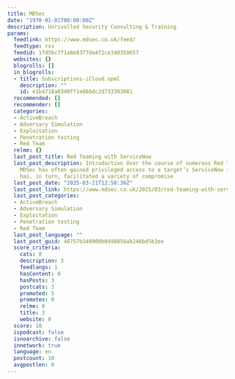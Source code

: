 ```yaml
---
title: MDSec
date: "1970-01-01T00:00:00Z"
description: Unrivalled Security Consulting & Training
params:
  feedlink: https://www.mdsec.co.uk/feed/
  feedtype: rss
  feedid: 1fd5bc7f1a8e8377da4f2ce340359657
  websites: {}
  blogrolls: []
  in_blogrolls:
  - title: Subscriptions-iCloud.opml
    description: ""
    id: e1b4718a0340ff1e866dc2d733303081
  recommended: []
  recommender: []
  categories:
  - ActiveBreach
  - Adversary Simulation
  - Exploitation
  - Penetration testing
  - Red Team
  relme: {}
  last_post_title: Red Teaming with ServiceNow
  last_post_description: Introduction Over the course of numerous Red Team engagements
    MDSec has often gained privileged access to a target’s ServiceNow instance. This
    has, in turn, facilitated a variety of compromise
  last_post_date: "2025-03-21T12:58:36Z"
  last_post_link: https://www.mdsec.co.uk/2025/03/red-teaming-with-servicenow/
  last_post_categories:
  - ActiveBreach
  - Adversary Simulation
  - Exploitation
  - Penetration testing
  - Red Team
  last_post_language: ""
  last_post_guid: 46757b340900b0498856ab246bd5b3ee
  score_criteria:
    cats: 0
    description: 3
    feedlangs: 1
    hasContent: 0
    hasPosts: 3
    postcats: 3
    promoted: 5
    promotes: 0
    relme: 0
    title: 3
    website: 0
  score: 18
  ispodcast: false
  isnoarchive: false
  innetwork: true
  language: en
  postcount: 10
  avgpostlen: 0
---
```

